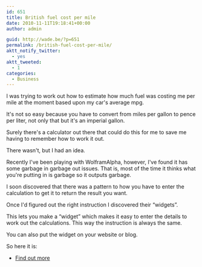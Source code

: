 ```yaml
---
id: 651
title: British fuel cost per mile
date: 2010-11-11T19:18:41+00:00
author: admin

guid: http://wade.be/?p=651
permalink: /british-fuel-cost-per-mile/
aktt_notify_twitter:
  - yes
aktt_tweeted:
  - 1
categories:
  - Business
---
```

<p class="lead">
  I was trying to work out how to estimate how much fuel was costing me per mile at the moment based upon my car's average mpg.
</p>

It's not so easy because you have to convert from miles per gallon to pence per liter, not only that but it's an imperial gallon.

Surely there's a calculator out there that could do this for me to save me having to remember how to work it out.

There wasn't, but I had an idea.

<!--more-->Recently I've been playing with WolframAlpha, however, I've found it has some garbage in garbage out issues. That is, most of the time it thinks what you're putting in is garbage so it outputs garbage.

I soon discovered that there was a pattern to how you have to enter the calculation to get it to return the result you want.

Once I'd figured out the right instruction I discovered their &#8220;widgets&#8221;.

This lets you make a &#8220;widget&#8221; which makes it easy to enter the details to work out the calculations. This way the instruction is always the same.

You can also put the widget on your website or blog.

So here it is:
  


  * [Find out more](http://developer.wolframalpha.com/widgets/gallery/view.jsp?id=7f8987ece495e29ff9ee3d48544e26cb)